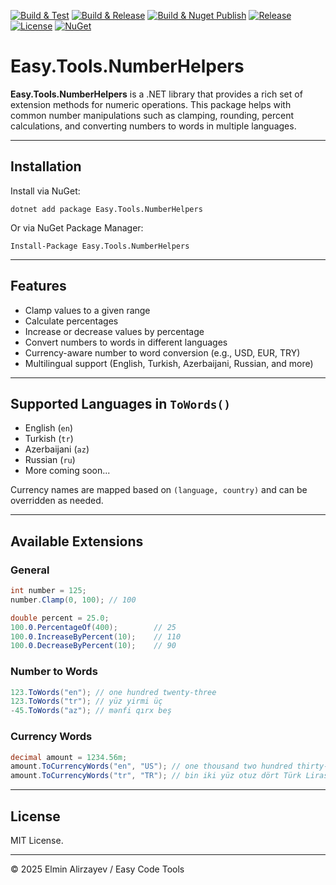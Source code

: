 [![Build & Test](https://github.com/elminalirzayev/Easy.Tools.NumberHelpers/actions/workflows/build.yml/badge.svg)](https://github.com/elminalirzayev/Easy.Tools.NumberHelpers/actions/workflows/build.yml)
[![Build & Release](https://github.com/elminalirzayev/Easy.Tools.NumberHelpers/actions/workflows/release.yml/badge.svg)](https://github.com/elminalirzayev/Easy.Tools.NumberHelpers/actions/workflows/release.yml)
[![Build & Nuget Publish](https://github.com/elminalirzayev/Easy.Tools.NumberHelpers/actions/workflows/nuget.yml/badge.svg)](https://github.com/elminalirzayev/Easy.Tools.NumberHelpers/actions/workflows/nuget.yml)
[![Release](https://img.shields.io/github/v/release/elminalirzayev/Easy.Tools.NumberHelpers)](https://github.com/elminalirzayev/Easy.Tools.NumberHelpers/releases)
[![License](https://img.shields.io/github/license/elminalirzayev/Easy.Tools.NumberHelpers)](https://github.com/elminalirzayev/Easy.Tools.NumberHelpers/blob/master/LICENSE.txt)
[![NuGet](https://img.shields.io/nuget/v/Easy.Tools.NumberHelpers.svg)](https://www.nuget.org/packages/Easy.Tools.NumberHelpers)

# Easy.Tools.NumberHelpers

**Easy.Tools.NumberHelpers** is a .NET library that provides a rich set of extension methods for numeric operations. This package helps with common number manipulations such as clamping, rounding, percent calculations, and converting numbers to words in multiple languages.

---

## Installation

Install via NuGet:

```
dotnet add package Easy.Tools.NumberHelpers
```

Or via NuGet Package Manager:

```
Install-Package Easy.Tools.NumberHelpers
```

---

## Features

- Clamp values to a given range
- Calculate percentages
- Increase or decrease values by percentage
- Convert numbers to words in different languages
- Currency-aware number to word conversion (e.g., USD, EUR, TRY)
- Multilingual support (English, Turkish, Azerbaijani, Russian, and more)

---

## Supported Languages in `ToWords()`

- English (`en`)
- Turkish (`tr`)
- Azerbaijani (`az`)
- Russian (`ru`)
- More coming soon...

Currency names are mapped based on `(language, country)` and can be overridden as needed.

---

## Available Extensions

### General

```csharp
int number = 125;
number.Clamp(0, 100); // 100

double percent = 25.0;
100.0.PercentageOf(400);        // 25
100.0.IncreaseByPercent(10);    // 110
100.0.DecreaseByPercent(10);    // 90
```

### Number to Words

```csharp
123.ToWords("en"); // one hundred twenty-three
123.ToWords("tr"); // yüz yirmi üç
-45.ToWords("az"); // mənfi qırx beş
```

### Currency Words

```csharp
decimal amount = 1234.56m;
amount.ToCurrencyWords("en", "US"); // one thousand two hundred thirty-four US dollars and fifty-six cents
amount.ToCurrencyWords("tr", "TR"); // bin iki yüz otuz dört Türk Lirası ve elli altı kuruş
```

---

## License

MIT License.

---

© 2025 Elmin Alirzayev / Easy Code Tools
